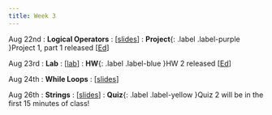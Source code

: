 ```yaml
---
title: Week 3
---
```


Aug 22nd
: **Logical Operators**
  : [[slides](https://docs.google.com/presentation/d/1wnTKBFIEOmJjHFiyeltX8zcKfvIbnvRO/edit?usp=sharing&ouid=114310739312164916072&rtpof=true&sd=true)]
: **Project**{: .label .label-purple }Project 1, part 1 released [[Ed](https://edstem.org/us/courses/24414/lessons/42506/slides/243821)]

Aug 23rd
: **Lab**
  : [[lab](#)]
: **HW**{: .label .label-blue }HW 2 released [[Ed](#)]

Aug 24th
: **While Loops**
  : [[slides](#)]

Aug 26th
: **Strings**
  : [[slides](#)]
: **Quiz**{: .label .label-yellow }Quiz 2 will be in the first 15 minutes of class!
